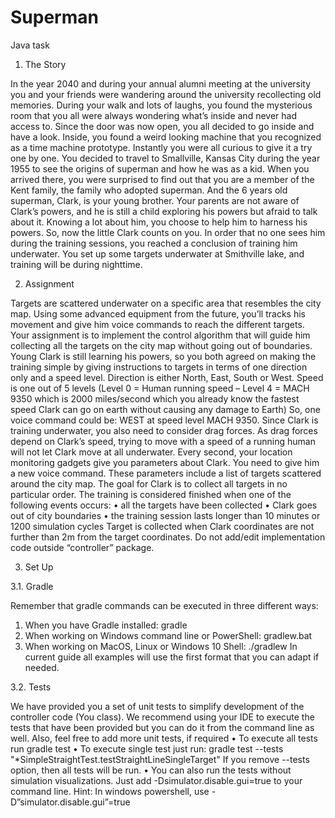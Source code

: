 # Superman
Java task

1. The Story

In the year 2040 and during your annual alumni meeting at the university you and your friends
were wandering around the university recollecting old memories. During your walk and lots of
laughs, you found the mysterious room that you all were always wondering what’s inside and never
had access to. Since the door was now open, you all decided to go inside and have a look.
Inside, you found a weird looking machine that you recognized as a time machine prototype.
Instantly you were all curious to give it a try one by one. You decided to travel to Smallville, Kansas
City during the year 1955 to see the origins of superman and how he was as a kid.
When you arrived there, you were surprised to find out that you are a member of the Kent family,
the family who adopted superman. And the 6 years old superman, Clark, is your young brother.
Your parents are not aware of Clark’s powers, and he is still a child exploring his powers but afraid
to talk about it.
Knowing a lot about him, you choose to help him to harness his powers. So, now the little Clark
counts on you.
In order that no one sees him during the training sessions, you reached a conclusion of training
him underwater. You set up some targets underwater at Smithville lake, and training will be during
nighttime.

2. Assignment

Targets are scattered underwater on a specific area that resembles the city map. Using some
advanced equipment from the future, you’ll tracks his movement and give him voice commands to
reach the different targets.
Your assignment is to implement the control algorithm that will guide him collecting all the targets
on the city map without going out of boundaries.
Young Clark is still learning his powers, so you both agreed on making the training simple by giving
instructions to targets in terms of one direction only and a speed level.
Direction is either North, East, South or West.
Speed is one out of 5 levels (Level 0 = Human running speed – Level 4 = MACH 9350 which is
2000 miles/second which you already know the fastest speed Clark can go on earth without
causing any damage to Earth)
So, one voice command could be: WEST at speed level MACH 9350.
Since Clark is training underwater, you also need to consider drag forces. As drag forces depend
on Clark’s speed, trying to move with a speed of a running human will not let Clark move at all
underwater.
Every second, your location monitoring gadgets give you parameters about Clark. You need to
give him a new voice command. These parameters include a list of targets scattered around the
city map. The goal for Clark is to collect all targets in no particular order.
The training is considered finished when one of the following events occurs:
• all the targets have been collected
• Clark goes out of city boundaries
• the training session lasts longer than 10 minutes or 1200 simulation cycles
Target is collected when Clark coordinates are not further than 2m from the target coordinates.
Do not add/edit implementation code outside “controller” package.

3. Set Up

3.1. Gradle

Remember that gradle commands can be executed in three different ways:
1. When you have Gradle installed: gradle <command>
2. When working on Windows command line or PowerShell: gradlew.bat <command>
3. When working on MacOS, Linux or Windows 10 Shell: ./gradlew <command>
In current guide all examples will use the first format that you can adapt if needed.

3.2. Tests

We have provided you a set of unit tests to simplify development of the controller code (You
class). We recommend using your IDE to execute the tests that have been provided but you can
do it from the command line as well. Also, feel free to add more unit tests, if required
• To execute all tests run
gradle test
• To execute single test just run:
gradle test --tests "*SimpleStraightTest.testStraightLineSingleTarget"
If you remove --tests option, then all tests will be run.
• You can also run the tests without simulation visualizations. Just add
-Dsimulator.disable.gui=true to your command line.
Hint: In windows powershell, use -D”simulator.disable.gui”=true

